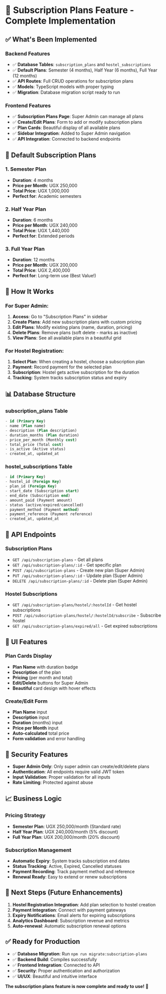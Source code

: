 # 🎯 Subscription Plans Feature - Complete Implementation

## ✅ **What's Been Implemented**

### **Backend Features**
- ✅ **Database Tables**: `subscription_plans` and `hostel_subscriptions`
- ✅ **Default Plans**: Semester (4 months), Half Year (6 months), Full Year (12 months)
- ✅ **API Routes**: Full CRUD operations for subscription plans
- ✅ **Models**: TypeScript models with proper typing
- ✅ **Migration**: Database migration script ready to run

### **Frontend Features**
- ✅ **Subscription Plans Page**: Super Admin can manage all plans
- ✅ **Create/Edit Plans**: Form to add or modify subscription plans
- ✅ **Plan Cards**: Beautiful display of all available plans
- ✅ **Sidebar Integration**: Added to Super Admin navigation
- ✅ **API Integration**: Connected to backend endpoints

## 🎯 **Default Subscription Plans**

### **1. Semester Plan**
- **Duration**: 4 months
- **Price per Month**: UGX 250,000
- **Total Price**: UGX 1,000,000
- **Perfect for**: Academic semesters

### **2. Half Year Plan**
- **Duration**: 6 months
- **Price per Month**: UGX 240,000
- **Total Price**: UGX 1,440,000
- **Perfect for**: Extended periods

### **3. Full Year Plan**
- **Duration**: 12 months
- **Price per Month**: UGX 200,000
- **Total Price**: UGX 2,400,000
- **Perfect for**: Long-term use (Best Value!)

## 🚀 **How It Works**

### **For Super Admin:**
1. **Access**: Go to "Subscription Plans" in sidebar
2. **Create Plans**: Add new subscription plans with custom pricing
3. **Edit Plans**: Modify existing plans (name, duration, pricing)
4. **Delete Plans**: Remove plans (soft delete - marks as inactive)
5. **View Plans**: See all available plans in a beautiful grid

### **For Hostel Registration:**
1. **Select Plan**: When creating a hostel, choose a subscription plan
2. **Payment**: Record payment for the selected plan
3. **Subscription**: Hostel gets active subscription for the duration
4. **Tracking**: System tracks subscription status and expiry

## 📊 **Database Structure**

### **subscription_plans Table**
```sql
- id (Primary Key)
- name (Plan name)
- description (Plan description)
- duration_months (Plan duration)
- price_per_month (Monthly cost)
- total_price (Total cost)
- is_active (Active status)
- created_at, updated_at
```

### **hostel_subscriptions Table**
```sql
- id (Primary Key)
- hostel_id (Foreign Key)
- plan_id (Foreign Key)
- start_date (Subscription start)
- end_date (Subscription end)
- amount_paid (Payment amount)
- status (active/expired/cancelled)
- payment_method (Payment method)
- payment_reference (Payment reference)
- created_at, updated_at
```

## 🔧 **API Endpoints**

### **Subscription Plans**
- `GET /api/subscription-plans` - Get all plans
- `GET /api/subscription-plans/:id` - Get specific plan
- `POST /api/subscription-plans` - Create new plan (Super Admin)
- `PUT /api/subscription-plans/:id` - Update plan (Super Admin)
- `DELETE /api/subscription-plans/:id` - Delete plan (Super Admin)

### **Hostel Subscriptions**
- `GET /api/subscription-plans/hostel/:hostelId` - Get hostel subscriptions
- `POST /api/subscription-plans/hostel/:hostelId/subscribe` - Subscribe hostel
- `GET /api/subscription-plans/expired/all` - Get expired subscriptions

## 🎨 **UI Features**

### **Plan Cards Display**
- **Plan Name** with duration badge
- **Description** of the plan
- **Pricing** (per month and total)
- **Edit/Delete** buttons for Super Admin
- **Beautiful** card design with hover effects

### **Create/Edit Form**
- **Plan Name** input
- **Description** input
- **Duration** (months) input
- **Price per Month** input
- **Auto-calculated** total price
- **Form validation** and error handling

## 🔐 **Security Features**
- **Super Admin Only**: Only super admin can create/edit/delete plans
- **Authentication**: All endpoints require valid JWT token
- **Input Validation**: Proper validation for all inputs
- **Rate Limiting**: Protected against abuse

## 📈 **Business Logic**

### **Pricing Strategy**
- **Semester Plan**: UGX 250,000/month (Standard rate)
- **Half Year Plan**: UGX 240,000/month (5% discount)
- **Full Year Plan**: UGX 200,000/month (20% discount)

### **Subscription Management**
- **Automatic Expiry**: System tracks subscription end dates
- **Status Tracking**: Active, Expired, Cancelled statuses
- **Payment Recording**: Track payment method and reference
- **Renewal Ready**: Easy to extend or renew subscriptions

## 🚀 **Next Steps (Future Enhancements)**
1. **Hostel Registration Integration**: Add plan selection to hostel creation
2. **Payment Integration**: Connect with payment gateways
3. **Expiry Notifications**: Email alerts for expiring subscriptions
4. **Analytics Dashboard**: Subscription revenue and metrics
5. **Auto-renewal**: Automatic subscription renewal options

## ✅ **Ready for Production**
- ✅ **Database Migration**: Run `npm run migrate:subscription-plans`
- ✅ **Backend Build**: Compiles successfully
- ✅ **Frontend Integration**: Connected to API
- ✅ **Security**: Proper authentication and authorization
- ✅ **UI/UX**: Beautiful and intuitive interface

**The subscription plans feature is now complete and ready to use!** 🎉
